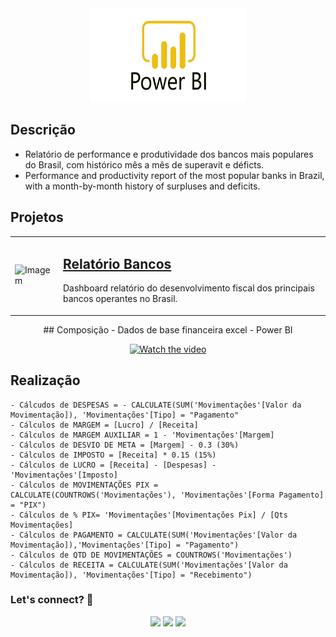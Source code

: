 <div align="center">
  <img src="https://github.com/Raii-Azevedo/ProjetosBI/blob/master/Power-Bi-Logo-PNG.png" width="250" height = "150">
</div>

## Descrição
- Relatório de performance e produtividade dos bancos mais populares do Brasil, com histórico mês a mês de superavit e déficts.
- Performance and productivity report of the most popular banks in Brazil, with a month-by-month history of surpluses and deficits.

## Projetos
<table>
  <tr>
    <td><img src="https://github.com/Raii-Azevedo/ProjetosBI/blob/master/Relatório%20Bancos/Relatório%20Bancos.gif" width="400" alt="Imagem"></td>
    <td>
      <h2><a href="https://github.com/Raii-Azevedo/ProjetosBI/tree/master/Relatório%20Bancos">Relatório Bancos</a></h2>
      <p>Dashboard relatório do desenvolvimento fiscal dos principais bancos operantes no Brasil.</p>
    </td>
  </tr>
</table>

<div align="center">
## Composição
- Dados de base financeira excel
- Power BI

[![Watch the video](https://i.stack.imgur.com/Vp2cE.png)](https://www.youtube.com/watch?v=kXHJV3o7ovU&list=PLPVMTPUt4GQHa1BeAGUKJrq0Q5UNK_UVv&index=2)
</div>

## Realização
    - Cálcudos de DESPESAS = - CALCULATE(SUM('Movimentações'[Valor da Movimentação]), 'Movimentações'[Tipo] = "Pagamento"
    - Cálculos de MARGEM = [Lucro] / [Receita]
    - Cálculos de MARGEM AUXILIAR = 1 - 'Movimentações'[Margem]
    - Cálculos de DESVIO DE META = [Margem] - 0.3 (30%)
    - Cálculos de IMPOSTO = [Receita] * 0.15 (15%)
    - Cálculos de LUCRO = [Receita] - [Despesas] - 'Movimentações'[Imposto]
    - Cálculos de MOVIMENTAÇÕES PIX = CALCULATE(COUNTROWS('Movimentações'), 'Movimentações'[Forma Pagamento] = "PIX")
    - Cálculos de % PIX= 'Movimentações'[Movimentações Pix] / [Qts Movimentações]
    - Cálculos de PAGAMENTO = CALCULATE(SUM('Movimentações'[Valor da Movimentação]),'Movimentações'[Tipo] = "Pagamento")
    - Cálculos de QTD DE MOVIMENTAÇÕES = COUNTROWS('Movimentações')
    - Cálculos de RECEITA = CALCULATE(SUM('Movimentações'[Valor da Movimentação]), 'Movimentações'[Tipo] = "Recebimento")

  ### Let's connect? 🤝
  <div>
    <p align="center">
      <a href="https://www.linkedin.com/in/raissa-azevedo-555893120/"><img src="https://img.shields.io/badge/-LinkedIn-0077B5?style=flat&logo=Linkedin&logoColor=white"/></a>
      <a href="https://twitter.com/Raiissa_Azevedo"><img src="https://img.shields.io/badge/-Twitter-%231DA1F2?style=flat&logo=twitter&logoColor=white"/></a>
      <a href="https://www.instagram.com/raiissa.azevedo/"><img src="https://img.shields.io/badge/-Instagram-E4405F?style=flat&logo=instagram&logoColor=white"/></a>
  </p> </div></div>
</div>
